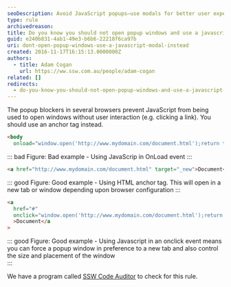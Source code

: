 ```yaml
---
seoDescription: Avoid JavaScript popups—use modals for better user experience and compliance.
type: rule
archivedreason:
title: Do you know you should not open popup windows and use a javascript modal instead?
guid: e240b831-4ab1-49e3-b6b6-22218f6ca97b
uri: dont-open-popup-windows-use-a-javascript-modal-instead
created: 2016-11-17T16:15:13.0000000Z
authors:
  - title: Adam Cogan
    url: https://ww.ssw.com.au/people/adam-cogan
related: []
redirects:
  - do-you-know-you-should-not-open-popup-windows-and-use-a-javascript-modal-instead
---
```


The popup blockers in several browsers prevent JavaScript from being used to open windows without user interaction (e.g. clicking a link). You should use an anchor tag instead.

<!--endintro-->

```html
<body
  onload="window.open('http://www.mydomain.com/document.html');return true;"></body>
```

::: bad
Figure: Bad example - Using JavaScrip in OnLoad event
:::

```html
<a href="http://www.mydomain.com/document.html" target="_new">Document</a>
```

::: good
Figure: Good example - Using HTML anchor tag. This will open in a new tab or window depending upon browser configuration
:::

```html
<a
  href="#"
  onclick="window.open('http://www.mydomain.com/document.html');return false;"
  >Document</a
>
```

::: good
Figure: Good example - Using Javascript in an onclick event means you can force a popup window in preference to a new tab and also control the size and placement of the window  
:::

We have a program called [SSW Code Auditor](https://www.ssw.com.au/ssw/CodeAuditor/) to check for this rule.
